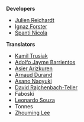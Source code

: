 **Developers**

* [ Julien Reichardt](https://github.com/j8r)
* [Ignaz Forster](https://github.com/laenion)
* [Spanti Nicola](https://github.com/RyDroid)

**Translators**

* [Kamil Trusiak](https://github.com/kamil7x)
* [Adolfo Jayme Barrientos](http://pad.lv/~fitojb)
* [Asier Arizkuren](https://github.com/aarizkuren)
* [Arnaud Durand](http://mathix.org/linux/)
* [Asano Naoyuki](http://multi.nadenade.com/leafy/)
* [David Rajchenbach-Teller](https://github.com/Yoric)
* Faboski
* [Leonardo Souza](https://www.facebook.com/people/Leonardo-Souza/100000600954401)
* Tonnes
* [Zhouming Lee](http://www.twitter.com/web3ter)
